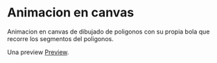 # Animacion en canvas

Animacion en canvas de dibujado de poligonos con su propia bola que recorre los segmentos del poligonos.

Una preview [Preview](https://federico-taborda.github.io/Path-animation-on-canvas/).
